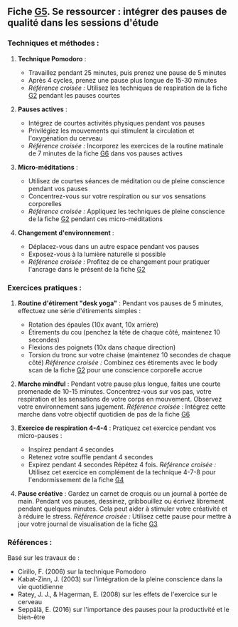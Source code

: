 ## Fiche [G5](<4.7.5. Pauses qualite etude.md>). Se ressourcer : intégrer des pauses de qualité dans les sessions d'étude

### Techniques et méthodes :

1. **Technique Pomodoro** :
   - Travaillez pendant 25 minutes, puis prenez une pause de 5 minutes
   - Après 4 cycles, prenez une pause plus longue de 15-30 minutes
   - *Référence croisée :* Utilisez les techniques de respiration de la fiche [G2](<4.7.2. Relaxation resp prof.md>) pendant les pauses courtes

2. **Pauses actives** :
   - Intégrez de courtes activités physiques pendant vos pauses
   - Privilégiez les mouvements qui stimulent la circulation et l'oxygénation du cerveau
   - *Référence croisée :* Incorporez les exercices de la routine matinale de 7 minutes de la fiche [G6](<4.7.6. Activ physique regul.md>) dans vos pauses actives

3. **Micro-méditations** :
   - Utilisez de courtes séances de méditation ou de pleine conscience pendant vos pauses
   - Concentrez-vous sur votre respiration ou sur vos sensations corporelles
   - *Référence croisée :* Appliquez les techniques de pleine conscience de la fiche [G2](<4.7.2. Relaxation resp prof.md>) pendant ces micro-méditations

4. **Changement d'environnement** :
   - Déplacez-vous dans un autre espace pendant vos pauses
   - Exposez-vous à la lumière naturelle si possible
   - *Référence croisée :* Profitez de ce changement pour pratiquer l'ancrage dans le présent de la fiche [G2](<4.7.2. Relaxation resp prof.md>)

### Exercices pratiques :

1. **Routine d'étirement "desk yoga"** :
   Pendant vos pauses de 5 minutes, effectuez une série d'étirements simples :
   - Rotation des épaules (10x avant, 10x arrière)
   - Étirements du cou (penchez la tête de chaque côté, maintenez 10 secondes)
   - Flexions des poignets (10x dans chaque direction)
   - Torsion du tronc sur votre chaise (maintenez 10 secondes de chaque côté)
   *Référence croisée :* Combinez ces étirements avec le body scan de la fiche [G2](<4.7.2. Relaxation resp prof.md>) pour une conscience corporelle accrue

2. **Marche mindful** :
   Pendant votre pause plus longue, faites une courte promenade de 10-15 minutes. Concentrez-vous sur vos pas, votre respiration et les sensations de votre corps en mouvement. Observez votre environnement sans jugement.
   *Référence croisée :* Intégrez cette marche dans votre objectif quotidien de pas de la fiche [G6](<4.7.6. Activ physique regul.md>)

3. **Exercice de respiration 4-4-4** :
   Pratiquez cet exercice pendant vos micro-pauses :
   - Inspirez pendant 4 secondes
   - Retenez votre souffle pendant 4 secondes
   - Expirez pendant 4 secondes
   Répétez 4 fois.
   *Référence croisée :* Utilisez cet exercice en complément de la technique 4-7-8 pour l'endormissement de la fiche [G4](<4.7.4. Hygiene sommeil.md>)

4. **Pause créative** :
   Gardez un carnet de croquis ou un journal à portée de main. Pendant vos pauses, dessinez, gribbouillez ou écrivez librement pendant quelques minutes. Cela peut aider à stimuler votre créativité et à réduire le stress.
   *Référence croisée :* Utilisez cette pause pour mettre à jour votre journal de visualisation de la fiche [G3](<4.7.3. Visualisation succes.md>)

### Références :

Basé sur les travaux de :
- Cirillo, F. (2006) sur la technique Pomodoro
- Kabat-Zinn, J. (2003) sur l'intégration de la pleine conscience dans la vie quotidienne
- Ratey, J. J., & Hagerman, E. (2008) sur les effets de l'exercice sur le cerveau
- Seppälä, E. (2016) sur l'importance des pauses pour la productivité et le bien-être